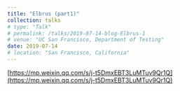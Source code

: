 ```yaml
---
title: "Elbrus (part1)"
collection: talks
# type: "Talk"
# permalink: /talks/2019-07-14-blog-Elbrus-1
# venue: "UC San Francisco, Department of Testing"
date: 2019-07-14
# location: "San Francisco, California"
---
```


[https://mp.weixin.qq.com/s/j-t5DmxEBT3LuMTuv9Qr1Q](https://mp.weixin.qq.com/s/j-t5DmxEBT3LuMTuv9Qr1Q)

